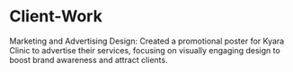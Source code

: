 # Client-Work
Marketing and Advertising Design: Created a promotional poster for Kyara Clinic to advertise their services, focusing on visually engaging design to boost brand awareness and attract clients.
